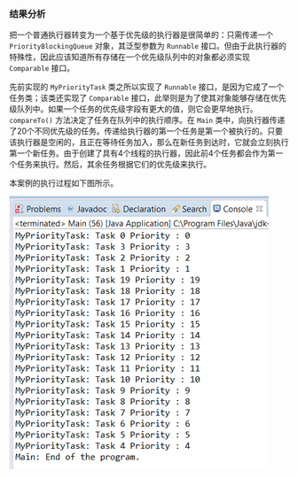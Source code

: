 ### 结果分析

把一个普通执行器转变为一个基于优先级的执行器是很简单的：只需传递一个 `PriorityBlockingQueue` 对象，其泛型参数为 `Runnable` 接口。但由于此执行器的特殊性，因此应该知道所有存储在一个优先级队列中的对象都必须实现 `Comparable` 接口。

先前实现的 `MyPriorityTask` 类之所以实现了 `Runnable` 接口，是因为它成了一个任务类；该类还实现了 `Comparable` 接口，此举则是为了使其对象能够存储在优先级队列中。如果一个任务的优先级字段有更大的值，则它会更早地执行。 `compareTo()` 方法决定了任务在队列中的执行顺序。在 `Main` 类中，向执行器传递了20个不同优先级的任务。传递给执行器的第一个任务是第一个被执行的。只要该执行器是空闲的，且正在等待任务加入，那么在新任务到达时，它就会立刻执行第一个新任务。由于创建了具有4个线程的执行器，因此前4个任务都会作为第一个任务来执行。然后，其余任务根据它们的优先级来执行。

本案例的执行过程如下图所示。

![61.png](../images/61.png)
